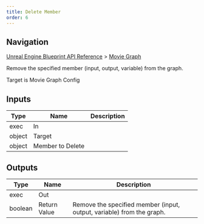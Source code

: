 ```yaml
---
title: Delete Member
order: 6
---
```

## Navigation

[Unreal Engine Blueprint API Reference](https://dev.epicgames.com/documentation/en-us/unreal-engine/BlueprintAPI) > [Movie Graph](https://dev.epicgames.com/documentation/en-us/unreal-engine/BlueprintAPI/MovieGraph)

Remove the specified member (input, output, variable) from the graph.

Target is Movie Graph Config

## Inputs

| Type | Name | Description |
| --- | --- | --- |
| exec | In |  |
| object | Target |  |
| object | Member to Delete |  |

## Outputs

| Type | Name | Description |
| --- | --- | --- |
| exec | Out |  |
| boolean | Return Value | Remove the specified member (input, output, variable) from the graph. |
